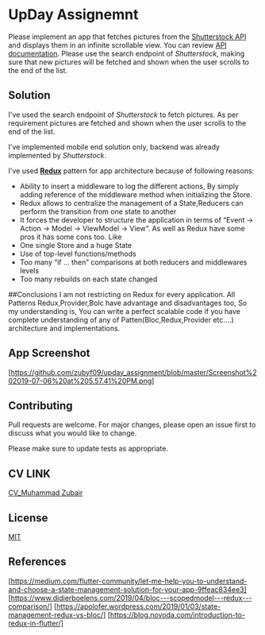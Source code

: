 # UpDay Assignemnt

Please implement an app that fetches pictures from the [Shutterstock API](http://api.shutterstock.com/) and displays them in an infinite scrollable view. You can review [API documentation](https://developers.shutterstock.com/api/v2).
Please use the search endpoint of *Shutterstock*, making sure that new pictures will be fetched and shown when the user scrolls to the end of the list.


## Solution
I've used the search endpoint of *Shutterstock* to fetch pictures. As per requirement pictures are fetched and shown when the user scrolls to the end of the list.

I've implemented mobile end solution only, backend was already implemented by *Shutterstock*. 

I've used [**Redux**](https://blog.novoda.com/introduction-to-redux-in-flutter) pattern for app architecture because of following reasons: 

*  Ability to insert a middleware to log the different actions, By simply adding reference of the middleware method when initializing the Store.
*  Redux allows to centralize the management of a State,Reducers can perform the transition from one state to another
*  It forces the developer to structure the application in terms of “Event -> Action -> Model -> ViewModel -> View”.
As well as Redux have some pros it has some cons too. Like
*  One single Store and a huge State
*  Use of top-level functions/methods
*  Too many “if … then” comparisons at both reducers and middlewares levels
*  Too many rebuilds on each state changed

##Conclusions 
I am not restricting on Redux for every application. All Patterns Redux,Provider,Bolc 
have advantage and disadvantages too, So my understanding is, You can write a perfect scalable code if you have complete understanding of any of 
Patten(Bloc,Redux,Provider etc....) architecture and implementations.

 
## App Screenshot
[https://github.com/zubyf09/upday_assignment/blob/master/Screenshot%202019-07-06%20at%205.57.41%20PM.png]



## Contributing
Pull requests are welcome. For major changes, please open an issue first to discuss what you would like to change.

Please make sure to update tests as appropriate.

## CV LINK
[CV_Muhammad Zubair]( https://drive.google.com/file/d/1HT1ummSIS9TdjRVakr_Q8pEFVS4zPOTy/view?usp=sharing)

## License
[MIT](https://choosealicense.com/licenses/mit/)


[Reflectly hero image]: https://i.dailymail.co.uk/i/pix/2015/09/01/18/2BE1E88B00000578-3218613-image-m-5_1441127035222.jpg


## References
[https://medium.com/flutter-community/let-me-help-you-to-understand-and-choose-a-state-management-solution-for-your-app-9ffeac834ee3]
[https://www.didierboelens.com/2019/04/bloc---scopedmodel---redux---comparison/]
[https://apolofer.wordpress.com/2019/01/03/state-management-redux-vs-bloc/]
[https://blog.novoda.com/introduction-to-redux-in-flutter/]